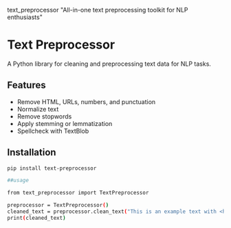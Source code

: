 text_preprocessor
"All-in-one text preprocessing toolkit for NLP enthusiasts"

# Text Preprocessor

A Python library for cleaning and preprocessing text data for NLP tasks.

## Features
- Remove HTML, URLs, numbers, and punctuation
- Normalize text
- Remove stopwords
- Apply stemming or lemmatization
- Spellcheck with TextBlob

## Installation

```bash
pip install text-preprocessor

##usage

from text_preprocessor import TextPreprocessor

preprocessor = TextPreprocessor()
cleaned_text = preprocessor.clean_text("This is an example text with <html> and numbers 123!")
print(cleaned_text)
